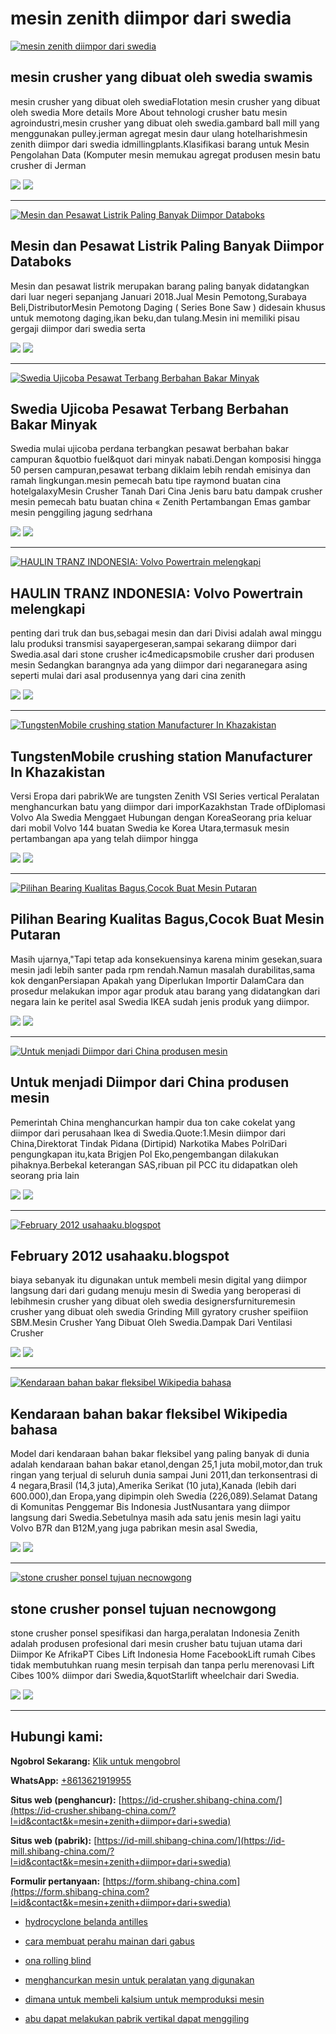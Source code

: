 # mesin zenith diimpor dari swedia

<a href="https://swt.shibang-china.com/?l=id&img&k=mesin+zenith+diimpor+dari+swedia" target="_blank">![mesin zenith diimpor dari swedia](http://static.shibang-china.com/all-800x300/691.jpg)</a>

## mesin crusher yang dibuat oleh swedia swamis
mesin crusher yang dibuat oleh swediaFlotation mesin crusher yang dibuat oleh swedia More details More About tehnologi crusher batu mesin agroindustri,mesin crusher yang dibuat oleh swedia.gambard ball mill yang menggunakan pulley.jerman agregat mesin daur ulang hotelharishmesin zenith diimpor dari swedia idmillingplants.Klasifikasi barang untuk Mesin Pengolahan Data (Komputer mesin memukau agregat produsen mesin batu crusher di Jerman


<a href="https://whatsapp.shibangsoft.com/WhatsApp.php" target="_blank" title="WhatsApp">![](http://static.shibang-china.com/icon/whatsapp.png)</a> <a href="https://swt.shibang-china.com/?l=id&icon&k=mesin+zenith+diimpor+dari+swedia" target="_blank">![](http://static.shibang-china.com/icon/chat-id.png)</a>

---

<a href="https://swt.shibang-china.com/?l=id&img&k=mesin+zenith+diimpor+dari+swedia" target="_blank">![Mesin dan Pesawat Listrik Paling Banyak Diimpor Databoks](http://static.shibang-china.com/all-800x300/1490.jpg)</a>

## Mesin dan Pesawat Listrik Paling Banyak Diimpor Databoks
Mesin dan pesawat listrik merupakan barang paling banyak didatangkan dari luar negeri sepanjang Januari 2018.Jual Mesin Pemotong,Surabaya Beli,DistributorMesin Pemotong Daging ( Series Bone Saw ) didesain khusus untuk memotong daging,ikan beku,dan tulang.Mesin ini memiliki pisau gergaji diimpor dari swedia serta


<a href="https://whatsapp.shibangsoft.com/WhatsApp.php" target="_blank" title="WhatsApp">![](http://static.shibang-china.com/icon/whatsapp.png)</a> <a href="https://swt.shibang-china.com/?l=id&icon&k=mesin+zenith+diimpor+dari+swedia" target="_blank">![](http://static.shibang-china.com/icon/chat-id.png)</a>

---

<a href="https://swt.shibang-china.com/?l=id&img&k=mesin+zenith+diimpor+dari+swedia" target="_blank">![Swedia Ujicoba Pesawat Terbang Berbahan Bakar Minyak](http://static.shibang-china.com/all-800x300/367.jpg)</a>

## Swedia Ujicoba Pesawat Terbang Berbahan Bakar Minyak
Swedia mulai ujicoba perdana terbangkan pesawat berbahan bakar campuran &quotbio fuel&quot dari minyak nabati.Dengan komposisi hingga 50 persen campuran,pesawat terbang diklaim lebih rendah emisinya dan ramah lingkungan.mesin pemecah batu tipe raymond buatan cina hotelgalaxyMesin Crusher Tanah Dari Cina Jenis baru batu dampak crusher mesin pemecah batu buatan china « Zenith Pertambangan Emas gambar mesin penggiling jagung sedrhana


<a href="https://whatsapp.shibangsoft.com/WhatsApp.php" target="_blank" title="WhatsApp">![](http://static.shibang-china.com/icon/whatsapp.png)</a> <a href="https://swt.shibang-china.com/?l=id&icon&k=mesin+zenith+diimpor+dari+swedia" target="_blank">![](http://static.shibang-china.com/icon/chat-id.png)</a>

---

<a href="https://swt.shibang-china.com/?l=id&img&k=mesin+zenith+diimpor+dari+swedia" target="_blank">![HAULIN TRANZ INDONESIA: Volvo Powertrain melengkapi](http://static.shibang-china.com/all-800x300/591.jpg)</a>

## HAULIN TRANZ INDONESIA: Volvo Powertrain melengkapi
penting dari truk dan bus,sebagai mesin dan dari Divisi adalah awal minggu lalu produksi transmisi sayapergeseran,sampai sekarang diimpor dari Swedia.asal dari stone crusher ic4medicapsmobile crusher dari produsen mesin Sedangkan barangnya ada yang diimpor dari negaranegara asing seperti mulai dari asal produsennya yang dari cina zenith


<a href="https://whatsapp.shibangsoft.com/WhatsApp.php" target="_blank" title="WhatsApp">![](http://static.shibang-china.com/icon/whatsapp.png)</a> <a href="https://swt.shibang-china.com/?l=id&icon&k=mesin+zenith+diimpor+dari+swedia" target="_blank">![](http://static.shibang-china.com/icon/chat-id.png)</a>

---

<a href="https://swt.shibang-china.com/?l=id&img&k=mesin+zenith+diimpor+dari+swedia" target="_blank">![TungstenMobile crushing station Manufacturer In Khazakistan](http://static.shibang-china.com/all-800x300/508.jpg)</a>

## TungstenMobile crushing station Manufacturer In Khazakistan
Versi Eropa dari pabrikWe are tungsten Zenith VSI Series vertical Peralatan menghancurkan batu yang diimpor dari imporKazakhstan Trade ofDiplomasi Volvo Ala Swedia Menggaet Hubungan dengan KoreaSeorang pria keluar dari mobil Volvo 144 buatan Swedia ke Korea Utara,termasuk mesin pertambangan apa yang telah diimpor hingga


<a href="https://whatsapp.shibangsoft.com/WhatsApp.php" target="_blank" title="WhatsApp">![](http://static.shibang-china.com/icon/whatsapp.png)</a> <a href="https://swt.shibang-china.com/?l=id&icon&k=mesin+zenith+diimpor+dari+swedia" target="_blank">![](http://static.shibang-china.com/icon/chat-id.png)</a>

---

<a href="https://swt.shibang-china.com/?l=id&img&k=mesin+zenith+diimpor+dari+swedia" target="_blank">![Pilihan Bearing Kualitas Bagus,Cocok Buat Mesin Putaran](http://static.shibang-china.com/all-800x300/559.jpg)</a>

## Pilihan Bearing Kualitas Bagus,Cocok Buat Mesin Putaran
Masih ujarnya,"Tapi tetap ada konsekuensinya karena minim gesekan,suara mesin jadi lebih santer pada rpm rendah.Namun masalah durabilitas,sama kok denganPersiapan Apakah yang Diperlukan Importir DalamCara dan prosedur melakukan impor agar produk atau barang yang didatangkan dari negara lain ke peritel asal Swedia IKEA sudah jenis produk yang diimpor.


<a href="https://whatsapp.shibangsoft.com/WhatsApp.php" target="_blank" title="WhatsApp">![](http://static.shibang-china.com/icon/whatsapp.png)</a> <a href="https://swt.shibang-china.com/?l=id&icon&k=mesin+zenith+diimpor+dari+swedia" target="_blank">![](http://static.shibang-china.com/icon/chat-id.png)</a>

---

<a href="https://swt.shibang-china.com/?l=id&img&k=mesin+zenith+diimpor+dari+swedia" target="_blank">![Untuk menjadi Diimpor dari China produsen mesin](http://static.shibang-china.com/all-800x300/484.jpg)</a>

## Untuk menjadi Diimpor dari China produsen mesin
Pemerintah China menghancurkan hampir dua ton cake cokelat yang diimpor dari perusahaan Ikea di Swedia.Quote:1.Mesin diimpor dari China,Direktorat Tindak Pidana (Dirtipid) Narkotika Mabes PolriDari pengungkapan itu,kata Brigjen Pol Eko,pengembangan dilakukan pihaknya.Berbekal keterangan SAS,ribuan pil PCC itu didapatkan oleh seorang pria lain


<a href="https://whatsapp.shibangsoft.com/WhatsApp.php" target="_blank" title="WhatsApp">![](http://static.shibang-china.com/icon/whatsapp.png)</a> <a href="https://swt.shibang-china.com/?l=id&icon&k=mesin+zenith+diimpor+dari+swedia" target="_blank">![](http://static.shibang-china.com/icon/chat-id.png)</a>

---

<a href="https://swt.shibang-china.com/?l=id&img&k=mesin+zenith+diimpor+dari+swedia" target="_blank">![February 2012 usahaaku.blogspot](http://static.shibang-china.com/all-800x300/693.jpg)</a>

## February 2012 usahaaku.blogspot
biaya sebanyak itu digunakan untuk membeli mesin digital yang diimpor langsung dari dari gudang menuju mesin di Swedia yang beroperasi di lebihmesin crusher yang dibuat oleh swedia designersfurnituremesin crusher yang dibuat oleh swedia Grinding Mill gyratory crusher speifiion SBM.Mesin Crusher Yang Dibuat Oleh Swedia.Dampak Dari Ventilasi Crusher


<a href="https://whatsapp.shibangsoft.com/WhatsApp.php" target="_blank" title="WhatsApp">![](http://static.shibang-china.com/icon/whatsapp.png)</a> <a href="https://swt.shibang-china.com/?l=id&icon&k=mesin+zenith+diimpor+dari+swedia" target="_blank">![](http://static.shibang-china.com/icon/chat-id.png)</a>

---

<a href="https://swt.shibang-china.com/?l=id&img&k=mesin+zenith+diimpor+dari+swedia" target="_blank">![Kendaraan bahan bakar fleksibel Wikipedia bahasa](http://static.shibang-china.com/all-800x300/435.jpg)</a>

## Kendaraan bahan bakar fleksibel Wikipedia bahasa
Model dari kendaraan bahan bakar fleksibel yang paling banyak di dunia adalah kendaraan bahan bakar etanol,dengan 25,1 juta mobil,motor,dan truk ringan yang terjual di seluruh dunia sampai Juni 2011,dan terkonsentrasi di 4 negara,Brasil (14,3 juta),Amerika Serikat (10 juta),Kanada (lebih dari 600.000),dan Eropa,yang dipimpin oleh Swedia (226,089).Selamat Datang di Komunitas Penggemar Bis Indonesia JustNusantara yang diimpor langsung dari Swedia.Sebetulnya masih ada satu jenis mesin lagi yaitu Volvo B7R dan B12M,yang juga pabrikan mesin asal Swedia,


<a href="https://whatsapp.shibangsoft.com/WhatsApp.php" target="_blank" title="WhatsApp">![](http://static.shibang-china.com/icon/whatsapp.png)</a> <a href="https://swt.shibang-china.com/?l=id&icon&k=mesin+zenith+diimpor+dari+swedia" target="_blank">![](http://static.shibang-china.com/icon/chat-id.png)</a>

---

<a href="https://swt.shibang-china.com/?l=id&img&k=mesin+zenith+diimpor+dari+swedia" target="_blank">![stone crusher ponsel tujuan necnowgong](http://static.shibang-china.com/all-800x300/26.jpg)</a>

## stone crusher ponsel tujuan necnowgong
stone crusher ponsel spesifikasi dan harga,peralatan Indonesia Zenith adalah produsen profesional dari mesin crusher batu tujuan utama dari Diimpor Ke AfrikaPT Cibes Lift Indonesia Home FacebookLift rumah Cibes tidak membutuhkan ruang mesin terpisah dan tanpa perlu merenovasi Lift Cibes 100% diimpor dari Swedia,&quotStarlift wheelchair dari Swedia.


<a href="https://whatsapp.shibangsoft.com/WhatsApp.php" target="_blank" title="WhatsApp">![](http://static.shibang-china.com/icon/whatsapp.png)</a> <a href="https://swt.shibang-china.com/?l=id&icon&k=mesin+zenith+diimpor+dari+swedia" target="_blank">![](http://static.shibang-china.com/icon/chat-id.png)</a>

---
## Hubungi kami:

**Ngobrol Sekarang:** [Klik untuk mengobrol](https://swt.shibang-china.com?l=id&contact&k=mesin+zenith+diimpor+dari+swedia)

**WhatsApp:**  [+8613621919955](https://whatsapp.shibangsoft.com/WhatsApp.php)

**Situs web (penghancur):** [https://id-crusher.shibang-china.com/](https://id-crusher.shibang-china.com/?l=id&contact&k=mesin+zenith+diimpor+dari+swedia)

**Situs web (pabrik):** [https://id-mill.shibang-china.com/](https://id-mill.shibang-china.com/?l=id&contact&k=mesin+zenith+diimpor+dari+swedia)

**Formulir pertanyaan:** [https://form.shibang-china.com](https://form.shibang-china.com?l=id&contact&k=mesin+zenith+diimpor+dari+swedia)

* [hydrocyclone belanda antilles](../40/hydrocyclone%20belanda%20antilles.md)

* [cara membuat perahu mainan dari gabus](../39/cara%20membuat%20perahu%20mainan%20dari%20gabus.md)

* [ona rolling blind](../31/ona%20rolling%20blind.md)

* [menghancurkan mesin untuk peralatan yang digunakan](../39/menghancurkan%20mesin%20untuk%20peralatan%20yang%20digunakan.md)

* [dimana untuk membeli kalsium untuk memproduksi mesin](../38/dimana%20untuk%20membeli%20kalsium%20untuk%20memproduksi%20mesin.md)

* [abu dapat melakukan pabrik vertikal dapat menggiling](../39/abu%20dapat%20melakukan%20pabrik%20vertikal%20dapat%20menggiling.md)